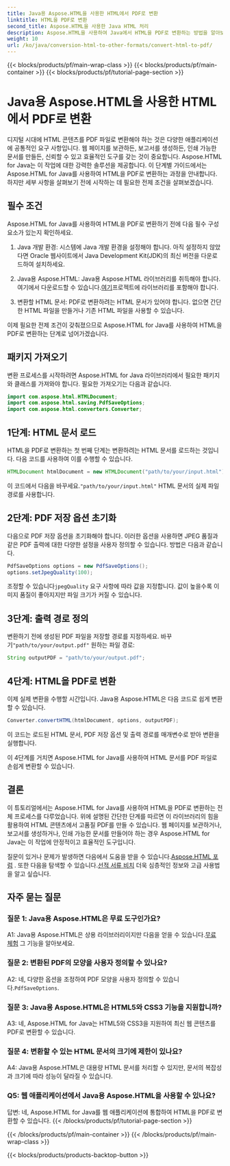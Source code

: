 ```yaml
---
title: Java용 Aspose.HTML을 사용한 HTML에서 PDF로 변환
linktitle: HTML을 PDF로 변환
second_title: Aspose.HTML을 사용한 Java HTML 처리
description: Aspose.HTML을 사용하여 Java에서 HTML을 PDF로 변환하는 방법을 알아보세요. HTML 콘텐츠에서 고품질 PDF를 손쉽게 만들어보세요.
weight: 10
url: /ko/java/conversion-html-to-other-formats/convert-html-to-pdf/
---
```


{{< blocks/products/pf/main-wrap-class >}}
{{< blocks/products/pf/main-container >}}
{{< blocks/products/pf/tutorial-page-section >}}

# Java용 Aspose.HTML을 사용한 HTML에서 PDF로 변환

디지털 시대에 HTML 콘텐츠를 PDF 파일로 변환해야 하는 것은 다양한 애플리케이션에 공통적인 요구 사항입니다. 웹 페이지를 보관하든, 보고서를 생성하든, 인쇄 가능한 문서를 만들든, 신뢰할 수 있고 효율적인 도구를 갖는 것이 중요합니다. Aspose.HTML for Java는 이 작업에 대한 강력한 솔루션을 제공합니다. 이 단계별 가이드에서는 Aspose.HTML for Java를 사용하여 HTML을 PDF로 변환하는 과정을 안내합니다. 하지만 세부 사항을 살펴보기 전에 시작하는 데 필요한 전제 조건을 살펴보겠습니다.

## 필수 조건

Aspose.HTML for Java를 사용하여 HTML을 PDF로 변환하기 전에 다음 필수 구성 요소가 있는지 확인하세요.

1. Java 개발 환경: 시스템에 Java 개발 환경을 설정해야 합니다. 아직 설정하지 않았다면 Oracle 웹사이트에서 Java Development Kit(JDK)의 최신 버전을 다운로드하여 설치하세요.

2.  Java용 Aspose.HTML: Java용 Aspose.HTML 라이브러리를 취득해야 합니다. 여기에서 다운로드할 수 있습니다.[여기](https://releases.aspose.com/html/java/)프로젝트에 라이브러리를 포함해야 합니다.

3. 변환할 HTML 문서: PDF로 변환하려는 HTML 문서가 있어야 합니다. 없으면 간단한 HTML 파일을 만들거나 기존 HTML 파일을 사용할 수 있습니다.

이제 필요한 전제 조건이 갖춰졌으므로 Aspose.HTML for Java를 사용하여 HTML을 PDF로 변환하는 단계로 넘어가겠습니다.

## 패키지 가져오기

변환 프로세스를 시작하려면 Aspose.HTML for Java 라이브러리에서 필요한 패키지와 클래스를 가져와야 합니다. 필요한 가져오기는 다음과 같습니다.

```java
import com.aspose.html.HTMLDocument;
import com.aspose.html.saving.PdfSaveOptions;
import com.aspose.html.converters.Converter;
```

## 1단계: HTML 문서 로드

HTML을 PDF로 변환하는 첫 번째 단계는 변환하려는 HTML 문서를 로드하는 것입니다. 다음 코드를 사용하여 이를 수행할 수 있습니다.

```java
HTMLDocument htmlDocument = new HTMLDocument("path/to/your/input.html");
```

 이 코드에서 다음을 바꾸세요.`"path/to/your/input.html"` HTML 문서의 실제 파일 경로를 사용합니다.

## 2단계: PDF 저장 옵션 초기화

다음으로 PDF 저장 옵션을 초기화해야 합니다. 이러한 옵션을 사용하면 JPEG 품질과 같은 PDF 출력에 대한 다양한 설정을 사용자 정의할 수 있습니다. 방법은 다음과 같습니다.

```java
PdfSaveOptions options = new PdfSaveOptions();
options.setJpegQuality(100);
```

 조정할 수 있습니다`jpegQuality` 요구 사항에 따라 값을 지정합니다. 값이 높을수록 이미지 품질이 좋아지지만 파일 크기가 커질 수 있습니다.

## 3단계: 출력 경로 정의

 변환하기 전에 생성된 PDF 파일을 저장할 경로를 지정하세요. 바꾸기`"path/to/your/output.pdf"` 원하는 파일 경로:

```java
String outputPDF = "path/to/your/output.pdf";
```

## 4단계: HTML을 PDF로 변환

이제 실제 변환을 수행할 시간입니다. Java용 Aspose.HTML은 다음 코드로 쉽게 변환할 수 있습니다.

```java
Converter.convertHTML(htmlDocument, options, outputPDF);
```

이 코드는 로드된 HTML 문서, PDF 저장 옵션 및 출력 경로를 매개변수로 받아 변환을 실행합니다.

이 4단계를 거치면 Aspose.HTML for Java를 사용하여 HTML 문서를 PDF 파일로 손쉽게 변환할 수 있습니다.

## 결론

이 튜토리얼에서는 Aspose.HTML for Java를 사용하여 HTML을 PDF로 변환하는 전체 프로세스를 다루었습니다. 위에 설명된 간단한 단계를 따르면 이 라이브러리의 힘을 활용하여 HTML 콘텐츠에서 고품질 PDF를 만들 수 있습니다. 웹 페이지를 보관하거나, 보고서를 생성하거나, 인쇄 가능한 문서를 만들어야 하는 경우 Aspose.HTML for Java는 이 작업에 안정적이고 효율적인 도구입니다.

 질문이 있거나 문제가 발생하면 다음에서 도움을 받을 수 있습니다.[Aspose.HTML 포럼](https://forum.aspose.com/) . 또한 다음을 탐색할 수 있습니다.[선적 서류 비치](https://reference.aspose.com/html/java/) 더욱 심층적인 정보와 고급 사용법을 알고 싶습니다.

## 자주 묻는 질문

### 질문 1: Java용 Aspose.HTML은 무료 도구인가요?
   
 A1: Java용 Aspose.HTML은 상용 라이브러리이지만 다음을 얻을 수 있습니다.[무료 체험](https://releases.aspose.com/) 그 기능을 알아보세요.

### 질문 2: 변환된 PDF의 모양을 사용자 정의할 수 있나요?

 A2: 네, 다양한 옵션을 조정하여 PDF 모양을 사용자 정의할 수 있습니다.`PdfSaveOptions`.

### 질문 3: Java용 Aspose.HTML은 HTML5와 CSS3 기능을 지원합니까?

A3: 네, Aspose.HTML for Java는 HTML5와 CSS3을 지원하여 최신 웹 콘텐츠를 PDF로 변환할 수 있습니다.

### 질문 4: 변환할 수 있는 HTML 문서의 크기에 제한이 있나요?

A4: Java용 Aspose.HTML은 대용량 HTML 문서를 처리할 수 있지만, 문서의 복잡성과 크기에 따라 성능이 달라질 수 있습니다.

### Q5: 웹 애플리케이션에서 Java용 Aspose.HTML을 사용할 수 있나요?

답변: 네, Aspose.HTML for Java를 웹 애플리케이션에 통합하여 HTML을 PDF로 변환할 수 있습니다.
{{< /blocks/products/pf/tutorial-page-section >}}

{{< /blocks/products/pf/main-container >}}
{{< /blocks/products/pf/main-wrap-class >}}

{{< blocks/products/products-backtop-button >}}
